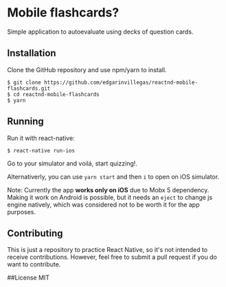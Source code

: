 # Mobile flashcards?

Simple application to autoevaluate using decks of question cards.

## Installation

Clone the GitHub repository and use npm/yarn to install.

```
$ git clone https://github.com/edgarinvillegas/reactnd-mobile-flashcards.git
$ cd reactnd-mobile-flashcards
$ yarn
```

## Running

Run it with react-native:

```
$ react-native run-ios
```

Go to your simulator and voilá, start quizzing!.

Alternativerly, you can use `yarn start` and then `i` to open on iOS simulator.

Note: Currently the app **works only on iOS** due to Mobx 5 dependency.
Making it work on Android is possible, but it needs an `eject` to change js engine natively, which was considered not to be worth it for the app purposes.


## Contributing

This is just a repository to practice React Native, so it's not intended
to receive contributions. However, feel free to submit a pull request if you
do want to contribute.

##License
MIT